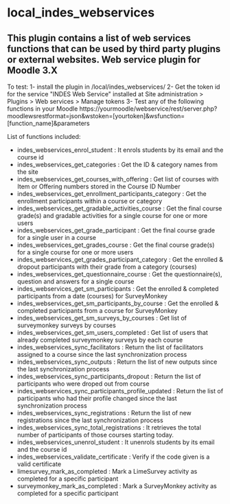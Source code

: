 # local_indes_webservices
This plugin contains a list of web services functions that can be used by third party plugins or external websites.
Web service plugin for Moodle 3.X
------------------------------------------

To test:
1- install the plugin in /local/indes_webservices/
2- Get the token id for the service "INDES Web Service" installed at Site administration > Plugins > Web services > Manage tokens
3- Test any of the following functions in your Moodle https://yourmoodle/webservice/rest/server.php?moodlewsrestformat=json&wstoken=[yourtoken]&wsfunction=[function_name]&parameters


List of functions included:
- indes_webservices_enrol_student : It enrols students by its email and the course id
- indes_webservices_get_categories : Get the ID & category names from the site
- indes_webservices_get_courses_with_offering : Get list of courses with Item or Offering numbers stored in the Course ID Number
- indes_webservices_get_enrollment_participants_category : Get the enrollment participants within a course or category
- indes_webservices_get_gradable_activities_course : Get the final course grade(s) and gradable activities for a single course for one or more users
- indes_webservices_get_grade_participant : Get the final course grade for a single user in a course
- indes_webservices_get_grades_course : Get the final course grade(s) for a single course for one or more users
- indes_webservices_get_grades_participant_category : Get the enrolled & dropout participants with their grade from a category (courses)
- indes_webservices_get_questionnaire_course : Get the questionnaire(s), question and answers for a single course
- indes_webservices_get_sm_participants : Get the enrolled & completed participants from a date (courses) for SurveyMonkey
- indes_webservices_get_sm_participants_by_course : Get the enrolled & completed participants from a course for SurveyMonkey
- indes_webservices_get_sm_surveys_by_courses : Get list of surveymonkey surveys by courses
- indes_webservices_get_sm_users_completed : Get list of users that already completed surveymonkey surveys by each course
- indes_webservices_sync_facilitators	: Return the list of facilitators assigned to a course since the last synchronization process
- indes_webservices_sync_outputs : Return the list of new outputs since the last synchronization process
- indes_webservices_sync_participants_dropout	: Return the list of participants who were droped out from course
- indes_webservices_sync_participants_profile_updated	: Return the list of participants who had their profile changed since the last synchronization process
- indes_webservices_sync_registrations : Return the list of new registrations since the last synchronization process
- indes_webservices_sync_total_registrations : It retrieves the total number of participants of those courses starting today.
- indes_webservices_unenrol_student : It unenrols students by its email and the course id
- indes_webservices_validate_certificate : Verify if the code given is a valid certificate
- limesurvey_mark_as_completed : Mark a LimeSurvey activity as completed for a specific participant
- surveymonkey_mark_as_completed : Mark a SurveyMonkey activity as completed for a specific participant
